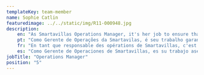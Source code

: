 ```yaml
---
templateKey: team-member
name: Sophie Catlin
featuredimage: ../../static/img/R11-000948.jpg
description: 
    en: "As Smartavillas Operations Manager, it's her job to ensure that our properties are in top condition, well equipped and everything is in order for the summer. With an extensive background in property sales and lettings, Sophie brings vibrancy and experience to the team!"
    pt: "Como Gerente de Operações da Smartavilas, é seu trabalho garantir que nossas propriedades estejam em ótimas condições, bem equipadas e tudo em ordem para o verão. Com uma extensa experiência em vendas e locações de imóveis, Sophie traz vitalidade e experiência para a equipe!"
    fr: "En tant que responsable des opérations de Smartavillas, c'est son travail de s'assurer que nos propriétés sont en parfait état, bien équipées et que tout est en ordre pour l'été. Avec une vaste expérience dans la vente et la location de propriétés, Sophie apporte dynamisme et expérience à l'équipe!"
    es: "Como Gerente de Operaciones de Smartavillas, es su trabajo asegurarse de que nuestras propiedades estén en las mejores condiciones, bien equipadas y que todo esté en orden para el verano. ¡Con una amplia experiencia en ventas y alquileres de propiedades, Sophie aporta vitalidad y experiencia al equipo!"
jobTitle: "Operations Manager"
position: "5"
---
```


